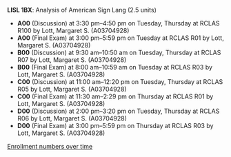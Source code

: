 **LISL 1BX**: Analysis of American Sign Lang (2.5 units)

- **A00** (Discussion) at 3:30 pm–4:50 pm on Tuesday, Thursday at RCLAS R100 by Lott, Margaret S. (A03704928)
- **A00** (Final Exam) at 3:00 pm–5:59 pm on Tuesday at RCLAS R01 by Lott, Margaret S. (A03704928)
- **B00** (Discussion) at 9:30 am–10:50 am on Tuesday, Thursday at RCLAS R07 by Lott, Margaret S. (A03704928)
- **B00** (Final Exam) at 8:00 am–10:59 am on Tuesday at RCLAS R03 by Lott, Margaret S. (A03704928)
- **C00** (Discussion) at 11:00 am–12:20 pm on Tuesday, Thursday at RCLAS R05 by Lott, Margaret S. (A03704928)
- **C00** (Final Exam) at 11:30 am–2:29 pm on Thursday at RCLAS R01 by Lott, Margaret S. (A03704928)
- **D00** (Discussion) at 2:00 pm–3:20 pm on Tuesday, Thursday at RCLAS R06 by Lott, Margaret S. (A03704928)
- **D00** (Final Exam) at 3:00 pm–5:59 pm on Thursday at RCLAS R03 by Lott, Margaret S. (A03704928)

[Enrollment numbers over time](./LISL1BX.tsv)
